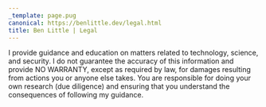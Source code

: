 ```yaml
---
_template: page.pug
canonical: https://benlittle.dev/legal.html
title: Ben Little | Legal
---
```


I provide guidance and education on matters related to technology, science, and
security. I do not guarantee the accuracy of this information and provide NO
WARRANTY, except as required by law, for damages resulting from actions you or
anyone else takes. You are responsible for doing your own research (due
diligence) and ensuring that you understand the consequences of following my
guidance.
